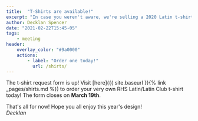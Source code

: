 ```yaml
---
title:  "T-Shirts are available!"
excerpt: "In case you weren't aware, we're selling a 2020 Latin t-shirt. Details within."
author: Decklan Spencer
date: "2021-02-22T15:45-05"
tags:
    - meeting
header: 
    overlay_color: "#9a0000"
    actions:
        - label: "Order one today!"
          url: /shirts/
---
```


The t-shirt request form is up! Visit [here]({{ site.baseurl }}{% link _pages/shirts.md %}) to order your very own RHS Latin/Latin Club t-shirt today! The form closes on **March 19th**.

That's all for now! Hope you all enjoy this year's design!\
*Decklan* 